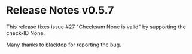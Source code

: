 # Release Notes v0.5.7

This release fixes issue #27 "Checksum None is valid" by supporting the
check-ID None.

Many thanks to [blacktop](https://github.com/blacktop) for reporting the
bug.
